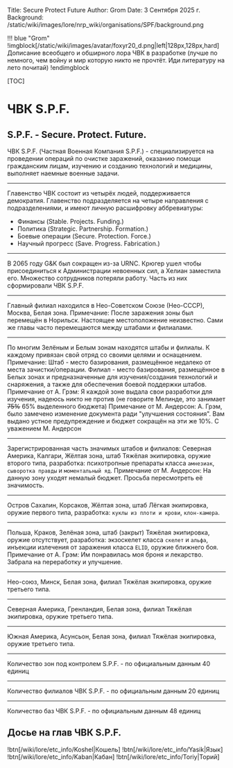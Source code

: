 Title: Secure Protect Future
Author: Grom
Date: 3 Сентября 2025 г.
Background: /static/wiki/images/lore/nrp_wiki/organisations/SPF/background.png

!!! blue "Grom"
    !imgblock[/static/wiki/images/avatar/foxyr20_d.png|left|128px,128px,hard]
    Дописание всеобщего и обширного лора ЧВК в разработке (лучше по немного, чем войну и мир которую никто не прочтёт. Иди литературу на лето почитай)
    !endimgblock

[TOC]

# ЧВК S.P.F.

## S.P.F. - Secure. Protect. Future.

ЧВК S.P.F. (Частная Военная Компания S.P.F.) - специализируется на проведении операций по очистке заражений, оказанию помощи гражданским лицам, изучению и созданию технологий и медицины, выполняет наемные военные задачи.

---

Главенство ЧВК состоит из четырёх людей, поддерживается демократия.
Главенство подразделяется на четыре направления с подразделениями, и имеют личную расшифровку аббревиатуры:
- Финансы (Stable. Projects. Funding.)
- Политика (Strategic. Partnership. Formation.)
- Боевые операции (Secure. Protection. Force.)
- Научный прогресс (Save. Progress. Fabrication.)

---

В 2065 году G&K был сокращен из-за URNC. Крюгер ушел чтобы присоединиться к Администрации невоенных сил, а Хелиан заместила его. Множество сотрудников потеряли работу. Часть из них сформировали ЧВК S.P.F.

---

Главный филиал находился в Нео-Советском Союзе (Нео-СССР), Москва, Белая зона.
Примечание: После заражения зоны был перемещён в Норильск. Настоящее местоположение неизвестно. Сами же главы часто перемещаются между штабами и филиалами.

---

По многим Зелёным и Белым зонам находятся штабы и филиалы. К каждому привязан свой отряд со своими целями и оснащением.
Примечание: Штаб - место базирования, размещённое недалеко от места зачистки/операции. Филиал - место базирования, размещённое в Белых зонах и предназначенные для изучения/создания технологий и снаряжения, а также для обеспечения боевой поддержки штабов.
Примечание от А. Грэм: Я каждой зоне выдала свои разработки для изучения, надеюсь никто не против (не говорите Мелинде, это занимает ~~75%~~ 65% выделенного бюджета)
Примечание от М. Андерсон: А. Грэм, было замечено изменение документа ради "улучшения состояния". Вам выдано устное предупреждение и бюджет сокращён на эти же 10%. С уважением М. Андерсон

---

Зарегистрированная часть значимых штабов и филиалов:
Северная Америка, Калгари, Жёлтая зона, штаб
Тяжёлая экипировка, оружие второго типа, разработка: психотропные препараты класса `амнезиак`, `сыворотка правды` и `моментальный яд`.
Примечание от М. Андерсон: На данную зону уходят немалый бюджет. Просьба пересмотреть её значимость.

---

Остров Сахалин, Корсаков, Жёлтая зона, штаб
Лёгкая экипировка, оружие первого типа, разработка: `куклы из плоти и крови`, `клон-камера`.

---

Польша, Краков, Зелёная зона, штаб (закрыт)
Тяжёлая экипировка, оружие отсутствует, разработка: экзоскелет класса `скелет` и `альфа`, инъекции излечения от заражения класса `ELID`, оружие ближнего боя.
Примечание от А. Грэм: Им понравилась моя броня и лекарство. Забрала на переработку  и улучшение.

---

Нео-союз, Минск, Белая зона, филиал
Тяжёлая экипировка, оружие третьего типа.

---

Северная Америка, Гренландия, Белая зона, филиал
Тяжёлая экипировка, оружие третьего типа.

---

Южная Америка, Асунсьон, Белая зона, филиал
Тяжёлая экипировка, оружие третьего типа.

---

Количество зон под контролем S.P.F. - по официальным данным 40 единиц

---

Количество филиалов ЧВК S.P.F. - по официальным данным 20 единиц

---

Количество баз ЧВК S.P.F. - по официальным данным 48 единиц

## Досье на глав ЧВК S.P.F.

!btn[/wiki/lore/etc_info/Koshel|Кошель]
!btn[/wiki/lore/etc_info/Yasik|Язык]
!btn[/wiki/lore/etc_info/Kaban|Кабан]
!btn[/wiki/lore/etc_info/Toriy|Торий]
